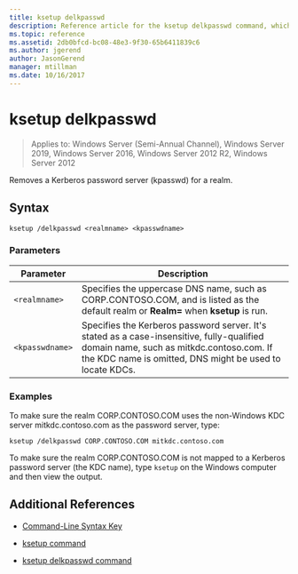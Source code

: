 ```yaml
---
title: ksetup delkpasswd
description: Reference article for the ksetup delkpasswd command, which removes a Kerberos password server (kpasswd) for a realm.
ms.topic: reference
ms.assetid: 2db0bfcd-bc08-48e3-9f30-65b6411839c6
ms.author: jgerend
author: JasonGerend
manager: mtillman
ms.date: 10/16/2017
---
```


# ksetup delkpasswd

> Applies to: Windows Server (Semi-Annual Channel), Windows Server 2019, Windows Server 2016, Windows Server 2012 R2, Windows Server 2012

Removes a Kerberos password server (kpasswd) for a realm.

## Syntax

```
ksetup /delkpasswd <realmname> <kpasswdname>
```

### Parameters

| Parameter | Description |
| --------- | ----------- |
| `<realmname>` |  Specifies the uppercase DNS name, such as CORP.CONTOSO.COM, and is listed as the default realm or **Realm=** when **ksetup** is run. |
| `<kpasswdname>` | Specifies the Kerberos password server. It's stated as a case-insensitive, fully-qualified domain name, such as mitkdc.contoso.com. If the KDC name is omitted, DNS might be used to locate KDCs. |

### Examples

To make sure the realm CORP.CONTOSO.COM uses the non-Windows KDC server mitkdc.contoso.com as the password server, type:

```
ksetup /delkpasswd CORP.CONTOSO.COM mitkdc.contoso.com
```

To make sure the realm CORP.CONTOSO.COM is not mapped to a Kerberos password server (the KDC name), type `ksetup` on the Windows computer and then view the output.

## Additional References

- [Command-Line Syntax Key](command-line-syntax-key.md)

- [ksetup command](ksetup.md)

- [ksetup delkpasswd command](ksetup-delkpasswd.md)
